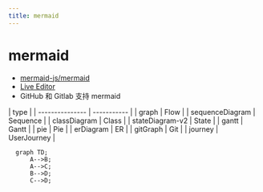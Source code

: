 ```yaml
---
title: mermaid
---
```


# mermaid

- [mermaid-js/mermaid](https://github.com/mermaid-js/mermaid)
- [Live Editor](https://mermaid-js.github.io/mermaid-live-editor)
- GitHub 和 Gitlab 支持 mermaid

| type            |
| --------------- | ----------- |
| graph           | Flow        |
| sequenceDiagram | Sequence    |
| classDiagram    | Class       |
| stateDiagram-v2 | State       |
| gantt           | Gantt       |
| pie             | Pie         |
| erDiagram       | ER          |
| gitGraph        | Git         |
| journey         | UserJourney |

```mermaid
  graph TD;
      A-->B;
      A-->C;
      B-->D;
      C-->D;
```
